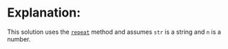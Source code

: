 # Explanation:
This solution uses the [`repeat`](https://developer.mozilla.org/en-US/docs/Web/JavaScript/Reference/Global_Objects/String/repeat) method and assumes `str` is a string and `n` is a number.